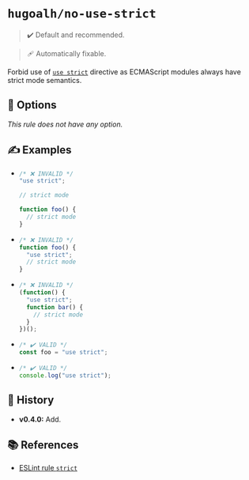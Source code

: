 # `hugoalh/no-use-strict`

> ✔️ Default and recommended.

> 🩹 Automatically fixable.

Forbid use of [`use strict`][ecmascript-strict] directive as ECMAScript modules always have strict mode semantics.

## 🔧 Options

*This rule does not have any option.*

## ✍️ Examples

- ```ts
  /* ❌ INVALID */
  "use strict";

  // strict mode

  function foo() {
    // strict mode
  }
  ```
- ```ts
  /* ❌ INVALID */
  function foo() {
    "use strict";
    // strict mode
  }
  ```
- ```ts
  /* ❌ INVALID */
  (function() {
    "use strict";
    function bar() {
      // strict mode
    }
  })();
  ```
- ```ts
  /* ✔️ VALID */
  const foo = "use strict";
  ```
- ```ts
  /* ✔️ VALID */
  console.log("use strict");
  ```

## 📜 History

- **v0.4.0:** Add.

## 📚 References

- [ESLint rule `strict`](https://eslint.org/docs/latest/rules/strict)

[ecmascript-strict]: https://developer.mozilla.org/en-US/docs/Web/JavaScript/Reference/Strict_mode

